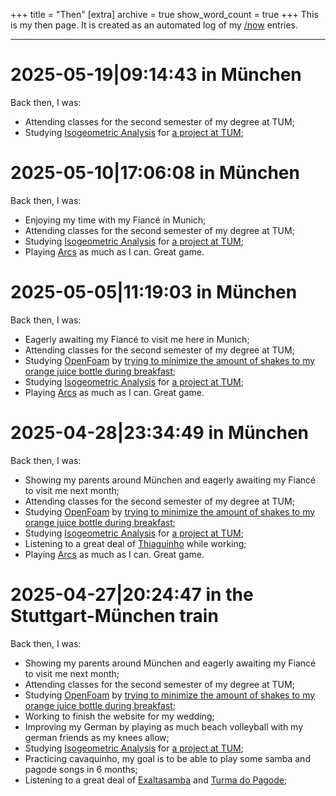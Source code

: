 +++
title = "Then"
[extra]
archive = true
show_word_count = true
+++
This is my then page. It is created as an automated log of my [/now](/now) entries.

---
# <time>2025-05-19|09:14:43</time> in <place>München</place>
Back then, I was:
- Attending classes for the second semester of my degree at TUM;
- Studying [Isogeometric Analysis](https://en.wikipedia.org/wiki/Isogeometric_analysis) for [a project at TUM](/projects/softwarelab);

# <time>2025-05-10|17:06:08</time> in <place>München</place>
Back then, I was:
- Enjoying my time with my Fiancé in Munich;
- Attending classes for the second semester of my degree at TUM;
- Studying [Isogeometric Analysis](https://en.wikipedia.org/wiki/Isogeometric_analysis) for [a project at TUM](/projects/softwarelab);
- Playing [Arcs](https://boardgamegeek.com/boardgame/359871/arcs) as much as I can. Great game.

# <time>2025-05-05|11:19:03</time> in <place>München</place>
Back then, I was:
- Eagerly awaiting my Fiancé to visit me here in Munich;
- Attending classes for the second semester of my degree at TUM;
- Studying [OpenFoam](https://openfoam.org/) by [trying to minimize the amount of shakes to my orange juice bottle during breakfast](/projects/oj);
- Studying [Isogeometric Analysis](https://en.wikipedia.org/wiki/Isogeometric_analysis) for [a project at TUM](/projects/softwarelab);
- Playing [Arcs](https://boardgamegeek.com/boardgame/359871/arcs) as much as I can. Great game.

# <time>2025-04-28|23:34:49</time> in <place>München</place>
Back then, I was:
- Showing my parents around München and eagerly awaiting my Fiancé to visit me next month;
- Attending classes for the second semester of my degree at TUM;
- Studying [OpenFoam](https://openfoam.org/) by [trying to minimize the amount of shakes to my orange juice bottle during breakfast](/projects/oj);
- Studying [Isogeometric Analysis](https://en.wikipedia.org/wiki/Isogeometric_analysis) for [a project at TUM](/projects/softwarelab);
- Listening to a great deal of [Thiaguinho](https://open.spotify.com/track/7b8rDZCjKpTkS1sGjbktFx?si=21cf27e26ad04199) while working;
- Playing [Arcs](https://boardgamegeek.com/boardgame/359871/arcs) as much as I can. Great game.

# <time>2025-04-27|20:24:47</time> in <place>the Stuttgart-München train</place>
Back then, I was:
- Showing my parents around München and eagerly awaiting my Fiancé to visit me next month;
- Attending classes for the second semester of my degree at TUM;
- Studying [OpenFoam](https://openfoam.org/) by [trying to minimize the amount of shakes to my orange juice bottle during breakfast](/projects/oj);
- Working to finish the website for my wedding;
- Improving my German by playing as much beach volleyball with my german friends as my knees allow;
- Studying [Isogeometric Analysis](https://en.wikipedia.org/wiki/Isogeometric_analysis) for [a project at TUM](/projects/softwarelab);
- Practicing cavaquinho, my goal is to be able to play some samba and pagode songs in 6 months;
- Listening to a great deal of [Exaltasamba](https://open.spotify.com/track/6XFWri1vmFonMp5eHPY6K0?si=ff3272b46ed040ae) and [Turma do Pagode](https://open.spotify.com/track/6VmCuIpGrkTseUjRTaROnF?si=65926159a337446e);


